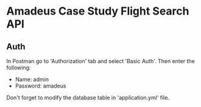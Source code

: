 # Amadeus Case Study Flight Search API


## Auth
In Postman go to 'Authorization' tab and select 'Basic Auth'. Then enter the following:

 - Name: admin
 - Password: amadeus

Don't forget to modify the database table in 'application.yml' file.
